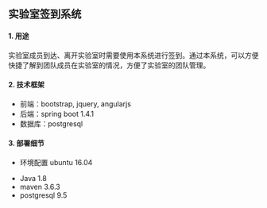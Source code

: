 ## 实验室签到系统

#### 1. 用途
实验室成员到达、离开实验室时需要使用本系统进行签到。通过本系统，可以方便快捷了解到团队成员在实验室的情况，方便了实验室的团队管理。

#### 2. 技术框架
* 前端：bootstrap, jquery, angularjs
* 后端：spring boot 1.4.1
* 数据库：postgresql

#### 3. 部署细节
* 环境配置 ubuntu 16.04
- Java 1.8
- maven 3.6.3
- postgresql 9.5
